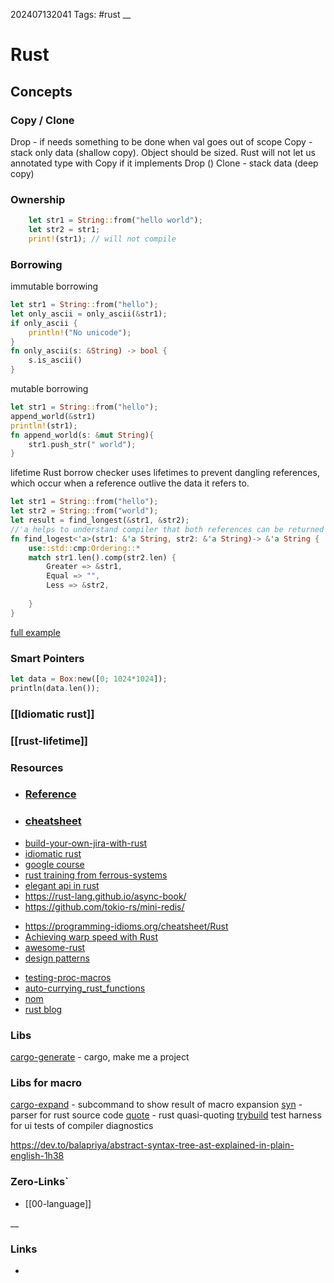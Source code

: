 202407132041
Tags: #rust
__
# Rust
## Concepts


### Copy / Clone
Drop - if needs something to be done when val goes out of scope
Copy - stack only data (shallow copy). Object should be sized. Rust will not let us annotated type with Copy if it implements Drop ()
Clone - stack data (deep copy)

### Ownership 

```rust
	let str1 = String::from("hello world");
	let str2 = str1;
	print!(str1); // will not compile
```

### Borrowing

immutable borrowing
```rust
let str1 = String::from("hello");
let only_ascii = only_ascii(&str1);
if only_ascii {
	println!("No unicode");
}
fn only_ascii(s: &String) -> bool {
	s.is_ascii()
}
```

mutable borrowing 
```rust
let str1 = String::from("hello");
append_world(&str1)
println!(str1);
fn append_world(s: &mut String){
	str1.push_str(" world");
}
```

lifetime
Rust borrow checker uses lifetimes to prevent dangling references, which occur when a reference outlive the data it refers to. 
```rust
let str1 = String::from("hello");
let str2 = String::from("world");
let result = find_longest(&str1, &str2);
//'a helps to understand compiler that both references can be returned
fn find_logest<'a>(str1: &'a String, str2: &'a String)-> &'a String {
	use::std::cmp:Ordering::*
	match str1.len().comp(str2.len) {
		Greater => &str1,
		Equal => "",
		Less => &str2,
		
	}
}
```

[full example](https://play.rust-lang.org/?version=stable&mode=debug&edition=2021&gist=b600bd45c2e3ff5bf51b177692395ae6)
### Smart Pointers

```rust
let data = Box:new([0; 1024*1024]);
println(data.len());
```

### [[Idiomatic rust]]
### [[rust-lifetime]]

### Resources
- ### [Reference](https://doc.rust-lang.org/reference/introduction.html)
* ### [cheatsheet](https://upsuper.github.io/rust-cheatsheet/?dark,single,large)
- [build-your-own-jira-with-rust](https://github.com/LukeMathWalker/build-your-own-jira-with-rust)
- [idiomatic rust](https://github.com/mre/idiomatic-rust) 
- [google course](https://github.com/google/comprehensive-rust) 
- [rust training from ferrous-systems](https://rust-training.ferrous-systems.com/latest/slides/)
- [elegant api in rust](https://deterministic.space/elegant-apis-in-rust.html)
- https://rust-lang.github.io/async-book/
- https://github.com/tokio-rs/mini-redis/
* https://programming-idioms.org/cheatsheet/Rust
* [Achieving warp speed with Rust](https://gist.github.com/jFransham/369a86eff00e5f280ed25121454acec1)
* [awesome-rust](https://github.com/rust-unofficial/awesome-rust)
* [design patterns](https://rust-unofficial.github.io/patterns/)
- [testing-proc-macros](https://ferrous-systems.com/blog/testing-proc-macros/) 
 - [auto-currying_rust_functions](https://oppi.li/posts/auto-currying_rust_functions/)
 - [nom](https://tfpk.github.io/nominomicon/introduction.html)
- [rust blog](https://github.com/pretzelhammer/rust-blog/tree/master)
### Libs
[cargo-generate](https://github.com/cargo-generate/cargo-generate)  - cargo, make me a project

### Libs for macro
[cargo-expand](https://github.com/dtolnay/cargo-expand)  - subcommand to show result of macro expansion
[syn](https://github.com/dtolnay/syn) - parser for rust source code
[quote](https://github.com/dtolnay/quote) - rust quasi-quoting
[trybuild](https://github.com/dtolnay/trybuild) test harness for ui tests of compiler diagnostics

https://dev.to/balapriya/abstract-syntax-tree-ast-explained-in-plain-english-1h38
### Zero-Links`
- [[00-language]]

__
### Links
- 

 
